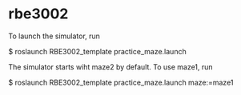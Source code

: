 # rbe3002

To launch the simulator, run

$ roslaunch RBE3002_template practice_maze.launch 

The simulator starts wiht maze2 by default. To use maze1, run

$ roslaunch RBE3002_template practice_maze.launch maze:=maze1
